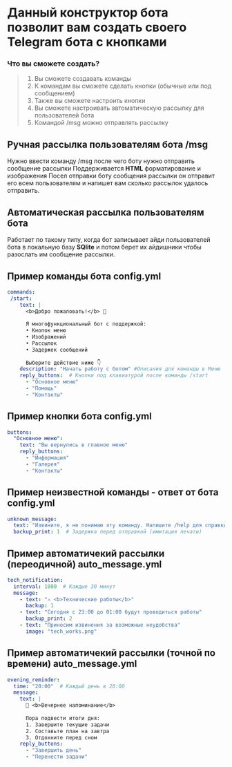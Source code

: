 # Данный конструктор бота позволит вам создать своего Telegram бота с кнопками

### Что вы сможете создать?

>1. Вы сможете создавать команды
>2. К командам вы сможете сделать кнопки (обычные или под сообщением)
>3. Также вы сможете настроить кнопки
>4. Вы сможете настроивать автоматическую рассылку для пользователей бота
>5. Командой /msg можно отправлять рассылку

## Ручная рассылка пользователям бота /msg
Нужно ввести команду /msg после чего боту нужно отправить сообщение рассылки
Поддерживается **HTML** форматирование и изображения
Посел отправки боту сообщения рассылки он отправит его всем пользователям и напишет вам сколько рассылок удалось отправить.

## Автоматическая рассылка пользователям бота
Работает по такому типу, когда бот записывает айди пользователей бота в локальную базу **SQlite** и потом берет их айдишники чтобы разослать им сообщение рассылки.

## Пример команды бота config.yml

```yml
commands:
 /start:
    text: |
      <b>Добро пожаловать!</b> 🚀
      
      Я многофункциональный бот с поддержкой:
      • Кнопок меню
      • Изображений
      • Рассылок
      • Задержек сообщений
      
      Выберите действие ниже 👇
    description: "Начать работу с ботом" #Описания для команды в Меню
    reply_buttons:  # Кнопки под клавиатурой после команды /start
      - "Основное меню"
      - "Помощь"
      - "Контакты"
```
## Пример кнопки бота config.yml

```yml
buttons:
  "Основное меню":
    text: "Вы вернулись в главное меню"
    reply_buttons:
      - "Информация"
      - "Галерея"
      - "Контакты"
```
## Пример неизвестной команды - ответ от бота config.yml

```yml
unknown_message:
  text: "Извините, я не понимаю эту команду. Напишите /help для справки."
  backup_print: 1  # Задержка перед отправкой (имитация печати)
```
## Пример автоматичекий рассылки (переодичной) auto_message.yml

```yml
tech_notification:
  interval: 1800  # Каждые 30 минут
  message:
    - text: "⚠️ <b>Технические работы</b>"
      backup: 1
    - text: "Сегодня с 23:00 до 01:00 будут проводиться работы"
      backup_print: 2
    - text: "Приносим извинения за возможные неудобства"
      image: "tech_works.png"
```
## Пример автоматичекий рассылки (точной по времени) auto_message.yml

```yml
evening_reminder:
  time: "20:00"  # Каждый день в 20:00
  message:
    text: |
      🌙 <b>Вечернее напоминание</b>
      
      Пора подвести итоги дня:
      1. Завершите текущие задачи
      2. Составьте план на завтра
      3. Отдохните перед сном
    reply_buttons:
      - "Завершить день"
      - "Перенести задачи"
```
